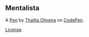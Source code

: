 Mentalista 
-----------


A [Pen](https://codepen.io/thalitasoliveira/pen/gOeBKaP) by [Thalita Oliveira](https://codepen.io/thalitasoliveira) on [CodePen](https://codepen.io).

[License](https://codepen.io/license/pen/gOeBKaP).